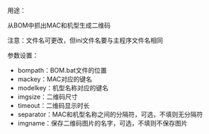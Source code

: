 用途：

从BOM中抓出MAC和机型生成二维码

注意：文件名可更改，但ini文件名要与主程序文件名相同

参数设置：
- bompath：BOM.bat文件的位置
- mackey：MAC对应的键名
- modelkey：机型名称对应的键名
- imgsize：二维码尺寸
- timeout：二维码显示时长
- separator：MAC和机型名称之间的分隔符，可选，不填则无分隔符
- imgname：保存二维码图片的名字，可选，不填则不保存图片
